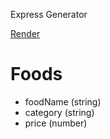 Express Generator

[Render](https://s24wb26kusa.onrender.com)

# Foods

- foodName (string)
- category (string)
- price (number)